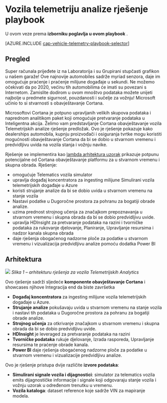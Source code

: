 <properties 
    pageTitle="Vozila telemetrijskih analize rješenje playbook | Microsoft Azure" 
    description="Korištenje mogućnosti programa obavještavanje Cortana da bi se dobio u stvarnom vremenu i predvidljivu uvida na vozila stanja i vožnju navike." 
    services="machine-learning" 
    documentationCenter="" 
    authors="bradsev" 
    manager="jhubbard" 
    editor="cgronlun" />

<tags 
    ms.service="machine-learning" 
    ms.workload="data-services" 
    ms.tgt_pltfrm="na" 
    ms.devlang="na" 
    ms.topic="article" 
    ms.date="09/12/2016" 
    ms.author="bradsev" />


# <a name="vehicle-telemetry-analytics-solution-playbook"></a>Vozila telemetriju analize rješenje playbook

U ovom veze prema **izborniku poglavlja u ovom playbook** . 

[AZURE.INCLUDE [cap-vehicle-telemetry-playbook-selector](../../includes/cap-vehicle-telemetry-playbook-selector.md)]

## <a name="overview"></a>Pregled
Super računala prijeđete iz na Laboratorija i su Grupirani stupčasti grafikon u našem garaže! Ove najnovije automobiles sadrže myriad senzora, daje im omogućuje praćenje i praćenje milijune događaje u sekundi. Ne možemo očekivati da po 2020, većinu tih automobilima će imati su povezani s Internetom. Zamislite dodirom u ovom mnoštvo podataka možete unijeti najbolje u predmete sigurnost, pouzdanosti i sučelje za vožnju! Microsoft učinio to si stvarnosti s obavještavanje Cortana.

Microsoftovi Cortana je potpuno upravljanih velikih skupova podataka i naprednom analitikom paket koji omogućuje pretvaranje podataka u Inteligentna akcija. Želimo vam predstavljanje Cortana obavještavanje vozila Telemetrijskih analize rješenje predložak. Ovo je rješenje pokazuje kako dealerships automobila, kupnju proizvođači i osiguranja tvrtke mogu koristiti mogućnosti obavještavanje Cortana da bi se dobio u stvarnom vremenu i predvidljivu uvida na vozila stanja i vožnju navike. 

Rješenje se implementira kao [lambda arhitektura uzorak](https://en.wikipedia.org/wiki/Lambda_architecture) prikazuje potpunu potencijalne od Cortana obavještavanje platformu za u stvarnom vremenu i skupna obrada. Rješenje: 

- omogućuje Telematics vozila simulator
- upravlja događaj koncentratora za ingesting milijune Simulirani vozila telemetrijskih događaje u Azure 
- koristi strujanje analize da bi se dobio uvida u stvarnom vremenu na stanje vozila
-  Nastavi podatke u Dugoročne prostora za pohranu za bogatiji obrade analize. 
- uzima prednost strojnog učenja za značajkom prepoznavanja u stvarnom vremenu i skupna obrada da bi se dobio predvidljivu uvide.
- upravlja HDInsight za pretvaranje podataka na razini i tvorničke podataka za rukovanje djelovanje, Planiranje, Upravljanje resursima i nadzor kanala skupna obrada 
- daje rješenja obogaćenog nadzorne ploče za podatke u stvarnom vremenu i vizualizacija predvidljivu analize pomoću dodatka Power BI

## <a name="architecture"></a>Arhitektura

![](./media/cortana-analytics-playbook-vehicle-telemetry/fig1-vehicle-telemetry-annalytics-solution-architecture.png)
*Slika 1 – arhitekturu rješenja za vozila Telemetrijskih Analytics*

Ovo rješenje sadrži sljedeće **komponente obavještavanje Cortana** i showcases njihove Integracija end da biste završetka


- **Događaj koncentratora** za ingesting milijune vozila telemetrijskih događaje u Azure.
- **Strujanje analize** pokušavaju uvida u stvarnom vremenu na stanje vozila i nastavi tih podataka u Dugoročne prostora za pohranu za bogatiji obrade analize.
- **Strojnog učenja** za otkrivanje značajkom u stvarnom vremenu i skupna obrada da bi se dobio predvidljivu uvide.
- **HDInsight** je leveraged za pretvaranje podataka na razini
- **Tvorničke podataka** rukuje djelovanje, Izrada rasporeda, Upravljanje resursima te praćenje obrade kanala.
- **Power BI** daje rješenja obogaćenog nadzorne ploče za podatke u stvarnom vremenu i vizualizacije predvidljivu analize.

Ovo je rješenje pristupa dvije različite **izvore podataka**: 

- **Simulirani signale vozila i dijagnostici**: simulator za telematics vozila emits dijagnostičke informacije i signale koji odgovaraju stanje vozila i vožnju uzorak u određenom trenutku u vremenu. 
- **Vozila kataloga**: dataset reference koje sadrže VIN za mapiranje modela.
